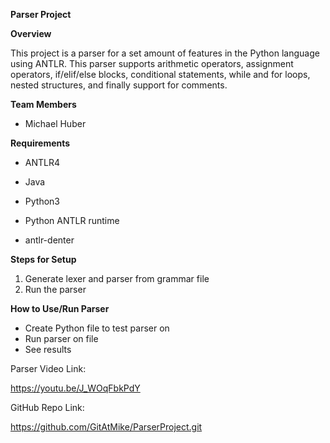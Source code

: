 **Parser Project**

**Overview**

This project is a parser for a set amount of features in the Python language using ANTLR. This parser supports arithmetic operators, assignment operators, 
if/elif/else blocks, conditional statements, while and for loops, nested structures, and finally support for comments. 

**Team Members**

- Michael Huber

**Requirements**

- ANTLR4

- Java

- Python3

- Python ANTLR runtime

- antlr-denter

**Steps for Setup**

1. Generate lexer and parser from grammar file
2. Run the parser
   
**How to Use/Run Parser**

- Create Python file to test parser on
- Run parser on file
- See results

Parser Video Link:

https://youtu.be/J_WOqFbkPdY

GitHub Repo Link:

https://github.com/GitAtMike/ParserProject.git

